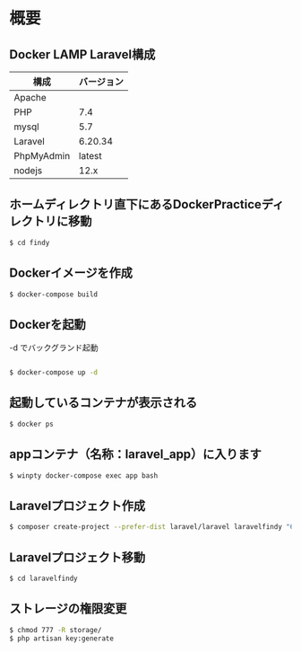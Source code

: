 # 概要

## Docker LAMP Laravel構成
|構成|バージョン|
|---|---|
|Apache||
|PHP|7.4|
|mysql|5.7|
|Laravel|6.20.34|
|PhpMyAdmin|latest|
|nodejs|12.x|

## ホームディレクトリ直下にあるDockerPracticeディレクトリに移動
```bash
$ cd findy
```
## Dockerイメージを作成
```bash
$ docker-compose build
```
## Dockerを起動
 -d でバックグランド起動
```bash

$ docker-compose up -d
```
## 起動しているコンテナが表示される
```bash
$ docker ps
```

## appコンテナ（名称：laravel_app）に入ります
```bash
$ winpty docker-compose exec app bash
```
## Laravelプロジェクト作成
```bash
$ composer create-project --prefer-dist laravel/laravel laravelfindy "6.20.*"
```

## Laravelプロジェクト移動
```bash
$ cd laravelfindy
```
## ストレージの権限変更
```bash
$ chmod 777 -R storage/
$ php artisan key:generate
```
